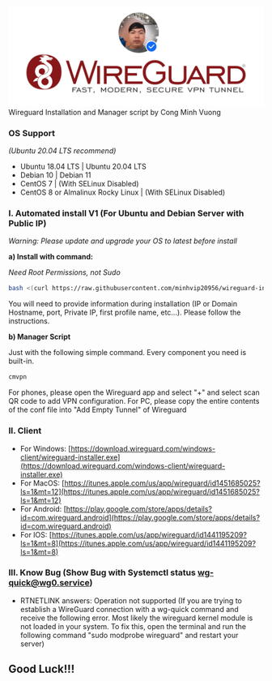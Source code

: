 ![Banner](/banner.jpg)
<br />
Wireguard Installation and Manager script by Cong Minh Vuong
<br />
### OS Support
*(Ubuntu 20.04 LTS recommend)*
- Ubuntu 18.04 LTS | Ubuntu 20.04 LTS
- Debian 10 | Debian 11
- CentOS 7 | (With SELinux Disabled)
- CentOS 8 or Almalinux Rocky Linux | (With SELinux Disabled)

### I. Automated install V1 (For Ubuntu and Debian Server with Public IP)

*Warning: Please update and upgrade your OS to latest before install*

**a) Install with command:**

*Need Root Permissions, not Sudo*

```bash
bash <(curl https://raw.githubusercontent.com/minhvip20956/wireguard-install/main/vpn.sh || wget -O - https://raw.githubusercontent.com/minhvip20956/wireguard-install/main/vpn.sh)
```
You will need to provide information during installation (IP or Domain Hostname, port, Private IP, first profile name, etc...). Please follow the instructions.

**b) Manager Script**

Just with the following simple command. Every component you need is built-in.

```bash
cmvpn
```

For phones, please open the Wireguard app and select "+" and select scan QR code to add VPN configuration. For PC, please copy the entire contents of the conf file into "Add Empty Tunnel" of Wireguard

### II. Client
- For Windows: [https://download.wireguard.com/windows-client/wireguard-installer.exe](https://download.wireguard.com/windows-client/wireguard-installer.exe)
- For MacOS: [https://itunes.apple.com/us/app/wireguard/id1451685025?ls=1&mt=12](https://itunes.apple.com/us/app/wireguard/id1451685025?ls=1&mt=12)
- For Android: [https://play.google.com/store/apps/details?id=com.wireguard.android](https://play.google.com/store/apps/details?id=com.wireguard.android)
- For IOS: [https://itunes.apple.com/us/app/wireguard/id1441195209?ls=1&mt=8](https://itunes.apple.com/us/app/wireguard/id1441195209?ls=1&mt=8)

### III. Know Bug (Show Bug with Systemctl status wg-quick@wg0.service)
- RTNETLINK answers: Operation not supported (If you are trying to establish a WireGuard connection with a wg-quick command and receive the following error. Most likely the wireguard kernel module is not loaded in your system. To fix this, open the terminal and run the following command "sudo modprobe wireguard" and restart your server)

## Good Luck!!!
